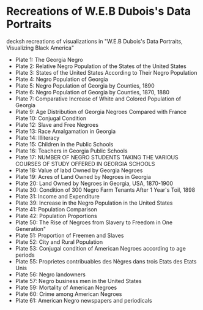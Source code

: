 # Recreations of W.E.B Dubois's Data Portraits

decksh recreations of visualizations in "W.E.B Dubois's Data Portraits, Visualizing Black America"

* Plate  1: The Georgia Negro
* Plate  2: Relative Negro Population of the States of the United States
* Plate  3: States of the United States According to Their Negro Population
* Plate  4: Negro Population of Georgia
* Plate  5: Negro Population of Georgia by Counties, 1890
* Plate  6: Negro Population of Georgia by Counties, 1870, 1880
* Plate  7: Comparative Increase of White and Colored Population of Georgia
* Plate  9: Age Distribution of Georgia Negroes Compared with France
Plate 10: Conjugal Condition
* Plate 12: Slave and Free Negroes
* Plate 13: Race Amalgamation in Georgia
* Plate 14: Illiteracy
* Plate 15: Children in the Public Schools
* Plate 16: Teachers in Georgia Public Schools
* Plate 17: NUMBER OF NEGRO STUDENTS TAKING THE VARIOUS COURSES OF STUDY OFFERED IN GEORGIA SCHOOLS
* Plate 18: Value of labd Owned by Georgia Negroes
* Plate 19: Acres of Land Owned by Negroes in Georgia
* Plate 20: Land Owned by Negroes in Georgia, USA, 1870-1900
* Plate 30: Condition of 300 Negro Farm Tenants After 1 Year's Toil, 1898
* Plate 31: Income and Expenditure
* Plate 39: Increase in the Negro Population in the United States
* Plate 41: Population Comparison
* Plate 42: Population Proportions
* Plate 50: The Rise of Negroes from Slavery to Freedom in One Generation"
* Plate 51: Proportion of Freemen and Slaves
* Plate 52: City and Rural Population
* Plate 53: Conjugal condition of American Negroes according to age periods
* Plate 55: Proprietes contribuables des Nègres dans trois Etats des Etats Unis
* Plate 56: Negro landowners
* Plate 57: Negro business men in the United States
* Plate 59: Mortality of American Negroes
* Plate 60: Crime among American Negroes
* Plate 61: American Negro newspapers and periodicals